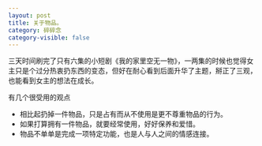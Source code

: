 ```yaml
---
layout: post
title: 关于物品。
category: 碎碎念
category-visible: false
---
```



三天时间刷完了只有六集的小短剧《我的家里空无一物》，一两集的时候也觉得女主只是个过分热衷扔东西的变态，但好在耐心看到后面升华了主题，掰正了三观，也能看到女主的想法在成长。

有几个很受用的观点

* 相比起扔掉一件物品，只是占有而从不使用是更不尊重物品的行为。
* 如果打算拥有一件物品，就要经常使用，好好保养和爱惜。
* 物品不单单是完成一项特定功能，也是人与人之间的情感连接。


  



